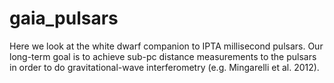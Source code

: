 # gaia_pulsars

Here we look at the white dwarf companion to IPTA millisecond pulsars.
Our long-term goal is to achieve sub-pc distance measurements to the pulsars in order to do gravitational-wave interferometry (e.g. Mingarelli et al. 2012). 